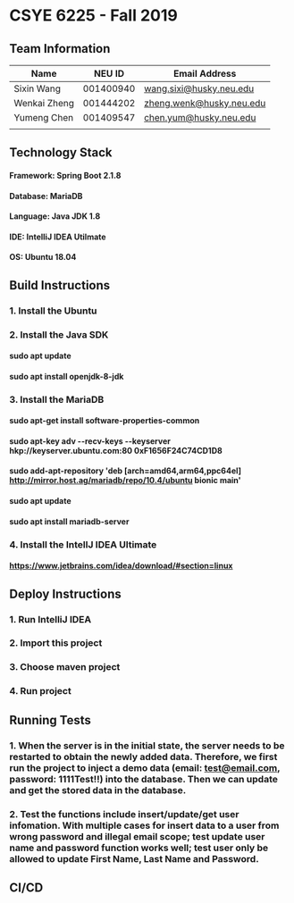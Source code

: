 # CSYE 6225 - Fall 2019

## Team Information

| Name | NEU ID | Email Address |
| --- | --- | --- |
| Sixin Wang | 001400940 | wang.sixi@husky.neu.edu |
| Wenkai Zheng | 001444202 | zheng.wenk@husky.neu.edu |
| Yumeng Chen | 001409547 | chen.yum@husky.neu.edu |
| | | |

## Technology Stack
#### Framework: Spring Boot 2.1.8
#### Database: MariaDB
#### Language: Java JDK 1.8
#### IDE: IntelliJ IDEA Utilmate
#### OS: Ubuntu 18.04

## Build Instructions
### 1. Install the Ubuntu
### 2. Install the Java SDK
#### sudo apt update
#### sudo apt install openjdk-8-jdk
### 3. Install the MariaDB
#### sudo apt-get install software-properties-common
#### sudo apt-key adv --recv-keys --keyserver hkp://keyserver.ubuntu.com:80 0xF1656F24C74CD1D8
#### sudo add-apt-repository 'deb [arch=amd64,arm64,ppc64el] http://mirror.host.ag/mariadb/repo/10.4/ubuntu bionic main'

#### sudo apt update
#### sudo apt install mariadb-server
### 4. Install the IntellJ IDEA Ultimate
#### https://www.jetbrains.com/idea/download/#section=linux

## Deploy Instructions
### 1. Run IntelliJ IDEA
### 2. Import this project
### 3. Choose maven project
### 4. Run project

## Running Tests
### 1. When the server is in the initial state, the server needs to be restarted to obtain the newly added data. Therefore, we first run the project to inject a demo data (email: test@email.com, password: 1111Test!!) into the database. Then we can update and get the stored data in the database.

### 2. Test the functions include insert/update/get user infomation. With multiple cases for insert data to a user from wrong password and illegal email scope; test update user name and password function works well; test user only be allowed to update First Name, Last Name and Password.

## CI/CD


